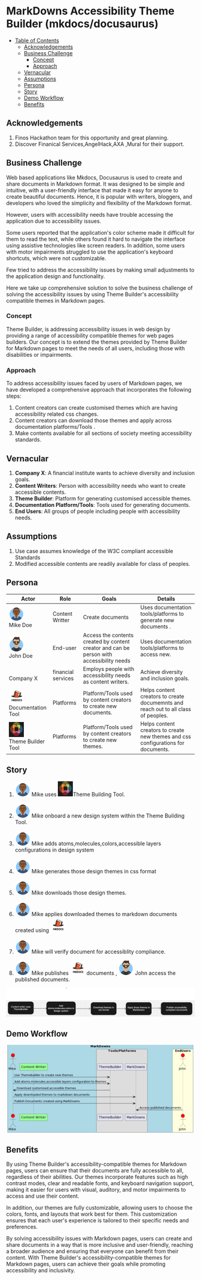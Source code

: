 # MarkDowns Accessibility Theme Builder (mkdocs/docusaurus)


  - [Table of Contents](#table-of-contents)
    - [Acknowledgements](#acknowledgements)
    - [Business Challenge](#business-challenge)
        - [Concept](#concept)
        - [Approach](#approach)
    - [Vernacular](#vernacular)
    - [Assumptions](#assumptions)
    - [Persona](#persona)
    - [Story](#story)
    - [Demo Workflow](#todo)    
    - [Benefits](#benefits)
  


## Acknowledgements

1. Finos Hackathon team for this opportunity and great planning.
2. Discover Finanical Services,AngelHack,AXA ,Mural for their support.

## Business Challenge

Web based applications like Mkdocs, Docusaurus is used to create and share documents in Markdown format. 
It was designed to be simple and intuitive, with a user-friendly interface that made it easy for anyone to create beautiful documents.
Hence, it is popular with writers, bloggers, and developers who loved the simplicity and flexibility of the Markdown format. 

However, users with accessibility needs have trouble accessing the application due to accessibility issues.

Some users reported that the application's color scheme made it difficult for them to read the text, while others found it hard to navigate the interface using assistive technologies like screen readers. 
In addition, some users with motor impairments struggled to use the application's keyboard shortcuts, which were not customizable.

Few tried to address the accessibility issues by making small adjustments to the application design and functionality.

Here we take up comprehensive solution to solve the business challenge of solving the accessibility issues by using Theme Builder's accessibility compatible themes in Markdown pages. 

### Concept
Theme Builder, is addressing accessibility issues in web design by providing a range of accessibility compatible themes for web pages builders. 
Our concept is to extend the themes provided by Theme Builder for Markdown pages to meet the needs of all users, including those with disabilities or impairments.


### Approach
To address accessibility issues faced by users of Markdown pages, we have developed a comprehensive approach that incorporates the following steps:

1. Content creators can create customised themes which are having accessibility related css changes.
2. Content creators can download those themes and apply across documentation platforms/Tools .
3. Make contents available for all sections of society meeting accessibility standards.

## Vernacular

1. **Company X**: A financial institute wants to achieve diversity and inclusion goals.
2. **Content Writers**: Person with accessibility needs who want to create accessible contents.
3. **Theme Builder**: Platform for generating customised accessible themes.
4. **Documentation Platform/Tools**: Tools used for generating documents.
5. **End Users**: All groups of people including people with accessibility needs.


## Assumptions

1. Use case assumes knowledge of the W3C compliant accessible Standards 
2. Modified accessible contents are readily available for class of peoples.


## Persona

| Actor                                                                                 | Role | Goals                                                                                     | Details                                                                            |
|---------------------------------------------------------------------------------------| --- |-------------------------------------------------------------------------------------------|------------------------------------------------------------------------------------|
| <img src="./images/mike.png" width="40" height="40"> <br> Mike Doe                    | Content Writter | Create documents                                                                          | Uses documentation tools/platforms to generate new documents  .                    |
| <img src="./images/john.png" width="40" height="40"> <br> John Doe                    | End-user | Access the contents created by content creator and can be person with accessibility needs | Uses documentation tools/platforms to access new.                                  |
| <br>Company X                                                                         | financial services | Employs people with  accessibility needs as content writers.                              | Achieve diversity and inclusion goals.                                             |
| <img src="./images/Mkdocs_tool.png" width="40" height="40">  <br>Documentation Tool   | Platforms | Platform/Tools used by content creators to create new documents.                          | Helps content creators to create documemnts and reach out to all class of peoples. |
| <img src="./images/Theme_Builder.png" width="40" height="40">  <br>Theme Builder Tool | Platforms | Platform/Tools used by content creators to create new themes.                             | Helps content creators to create new themes and css configurations for documents. |

## Story



1. <img src="./images/mike.png" width="40" height="40"> Mike uses  <img src="./images/Theme_Builder.png" width="40" height="40">Theme Building Tool.
2. <img src="./images/mike.png" width="40" height="40"> Mike onboard a new design system within the Theme Building Tool.
3. <img src="./images/mike.png" width="40" height="40"> Mike adds atoms,molecules,colors,accessible layers configurations in design system
4. <img src="./images/mike.png" width="40" height="40"> Mike generates those design themes in css format
5. <img src="./images/mike.png" width="40" height="40"> Mike downloads those design themes.

6. <img src="./images/mike.png" width="40" height="40"> Mike applies downloaded themes to markdown documents created using <img src="./images/Mkdocs_tool.png" width="40" height="40">
7. <img src="./images/mike.png" width="40" height="40"> Mike will verify document for accessiblity compliance.
8. <img src="./images/mike.png" width="40" height="40"> Mike publishes <img src="./images/Mkdocs_tool.png" width="40" height="40"> documents ,  <img src="./images/john.png" width="40" height="40"> John access the published documents.

![story](./images/flow_diagram.png)

## Demo Workflow
![Demo Workflow](./images/Usecase_sequence_diagrams.png)


## Benefits
By using Theme Builder's accessibility-compatible themes for Markdown pages, users can ensure that their documents are fully accessible to all, regardless of their abilities. Our themes incorporate features such as high contrast modes, clear and readable fonts, and keyboard navigation support, making it easier for users with visual, auditory, and motor impairments to access and use their content.

In addition, our themes are fully customizable, allowing users to choose the colors, fonts, and layouts that work best for them. This customization ensures that each user's experience is tailored to their specific needs and preferences.

By solving accessibility issues with Markdown pages, users can create and share documents in a way that is more inclusive and user-friendly, reaching a broader audience and ensuring that everyone can benefit from their content. With Theme Builder's accessibility-compatible themes for Markdown pages, users can achieve their goals while promoting accessibility and inclusivity.